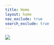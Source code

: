 ```yaml
---
title: Home
layout: home
nav_exclude: true
search_exclude: true
---
```


<img src="https://daily.raa.com.au/wp-content/uploads/2024/05/STL_0090_Surfer-small-1.png" style="max-width: 300px; margin: 0 auto;">
